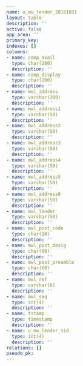 ```yaml
---
name: u_mw_lender_20181031
layout: table
description: ''
active: false
app_area: ''
primary_key: 
indexes: []
columns:
- name: comp_avail
  type: char(200)
  description: ''
- name: comp_display
  type: char(200)
  description: ''
- name: mwl_address
  type: varchar(300)
  description: ''
- name: mwl_address1
  type: varchar(50)
  description: ''
- name: mwl_address2
  type: varchar(50)
  description: ''
- name: mwl_address3
  type: varchar(50)
  description: ''
- name: mwl_address4
  type: varchar(50)
  description: ''
- name: mwl_address5
  type: varchar(50)
  description: ''
- name: mwl_address6
  type: varchar(50)
  description: ''
- name: mwl_lender
  type: varchar(50)
  description: ''
- name: mwl_post_code
  type: char(10)
  description: ''
- name: mwl_post_desig
  type: char(60)
  description: ''
- name: mwl_post_preamble
  type: char(60)
  description: ''
- name: mwl_ref
  type: varchar(6)
  description: ''
- name: mwl_seq
  type: int(4)
  description: ''
- name: tstamp
  type: timestamp
  description: ''
- name: u_mw_lender_sid
  type: int(4)
  description: ''
relations: []
pseudo_pk: 
---
```


